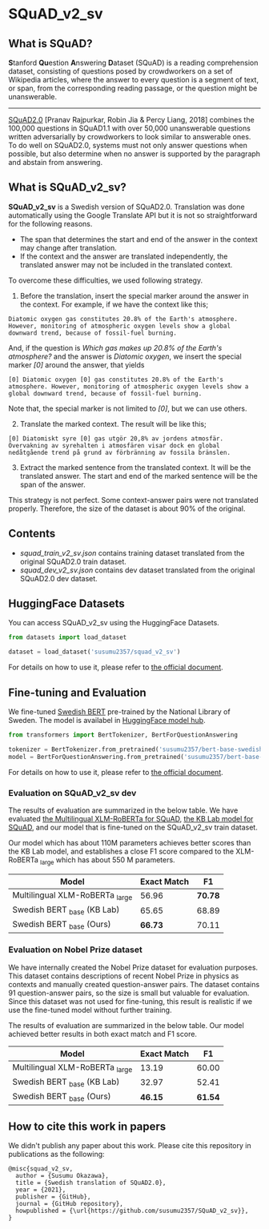 # SQuAD_v2_sv

## What is SQuAD?
**S**tanford **Qu**estion **A**nswering **D**ataset (SQuAD) is a reading comprehension dataset, consisting of questions posed by crowdworkers on a set of Wikipedia articles, where the answer to every question is a segment of text, or span, from the corresponding reading passage, or the question might be unanswerable.

---

[SQuAD2.0](https://rajpurkar.github.io/SQuAD-explorer/) [Pranav Rajpurkar, Robin Jia & Percy Liang, 2018] combines the 100,000 questions in SQuAD1.1 with over 50,000 unanswerable questions written adversarially by crowdworkers to look similar to answerable ones. To do well on SQuAD2.0, systems must not only answer questions when possible, but also determine when no answer is supported by the paragraph and abstain from answering.

## What is SQuAD_v2_sv?
**SQuAD_v2_sv** is a Swedish version of SQuAD2.0. Translation was done automatically using the Google Translate API but it is not so straightforward for the following reasons.
- The span that determines the start and end of the answer in the context may change after translation.
- If the context and the answer are translated independently, the translated answer may not be included in the translated context.

To overcome these difficulties, we used following strategy.
1. Before the translation, insert the special marker around the answer in the context. For example, if we have the context like this;
```
Diatomic oxygen gas constitutes 20.8% of the Earth's atmosphere. However, monitoring of atmospheric oxygen levels show a global downward trend, because of fossil-fuel burning.
```
And, if the question is *Which gas makes up 20.8% of the Earth's atmosphere?* and the answer is *Diatomic oxygen*,
we insert the special marker *[0]* around the answer, that yields
```
[0] Diatomic oxygen [0] gas constitutes 20.8% of the Earth's atmosphere. However, monitoring of atmospheric oxygen levels show a global downward trend, because of fossil-fuel burning.
```
Note that, the special marker is not limited to *[0]*, but we can use others.

2. Translate the marked context. The result will be like this;
```
[0] Diatomiskt syre [0] gas utgör 20,8% av jordens atmosfär. Övervakning av syrehalten i atmosfären visar dock en global nedåtgående trend på grund av förbränning av fossila bränslen.
```

3. Extract the marked sentence from the translated context. It will be the translated answer. The start and end of the marked sentence will be the span of the answer.

This strategy is not perfect. Some context-answer pairs were not translated properly. Therefore, the size of the dataset is about 90% of the original.

## Contents

- *squad_train_v2_sv.json* contains training dataset translated from the original SQuAD2.0 train dataset.
- *squad_dev_v2_sv.json* contains dev dataset translated from the original SQuAD2.0 dev dataset.

## HuggingFace Datasets
You can access SQuAD_v2_sv using the HuggingFace Datasets.

```python
from datasets import load_dataset

dataset = load_dataset('susumu2357/squad_v2_sv')
```

For details on how to use it, please refer to  [the official document](https://huggingface.co/docs/datasets/index.html).

## Fine-tuning and Evaluation
We fine-tuned [Swedish BERT](https://github.com/Kungbib/swedish-bert-models) pre-trained by the National Library of Sweden. The model is availabel in [HuggingFace model hub](https://huggingface.co/susumu2357/bert-base-swedish-squad2).

```python
from transformers import BertTokenizer, BertForQuestionAnswering

tokenizer = BertTokenizer.from_pretrained('susumu2357/bert-base-swedish-squad2')
model = BertForQuestionAnswering.from_pretrained('susumu2357/bert-base-swedish-squad2')
```
For details on how to use it, please refer to  [the official document](https://huggingface.co/transformers/model_doc/bert.html#bertforquestionanswering).

### Evaluation on SQuAD_v2_sv dev

The results of evaluation are summarized in the below table. We have evaluated [the Multilingual XLM-RoBERTa for SQuAD](https://huggingface.co/deepset/xlm-roberta-large-squad2), [the KB Lab model for SQuAD](https://huggingface.co/KB/bert-base-swedish-cased-squad-experimental), and our model that is fine-tuned on the SQuAD_v2_sv train dataset.

Our model which has about 110M parameters achieves better scores than the KB Lab model, and establishes a close F1 score compared to the XLM-RoBERTa <sub>large</sub> which has about 550 M parameters.

| Model | Exact Match | F1 |
| ------ | ------ | ------ |
| Multilingual XLM-RoBERTa <sub>large</sub> | 56.96 | **70.78** |
| Swedish BERT <sub>base</sub> (KB Lab) | 65.65 | 68.89 |
| Swedish BERT <sub>base</sub> (Ours) | **66.73** | 70.11 |

### Evaluation on Nobel Prize dataset

We have internally created the Nobel Prize dataset for evaluation purposes. This dataset contains descriptions of recent Nobel Prize in physics as contexts and manually created question-answer pairs. The dataset contains 91 question-answer pairs, so the size is small but valuable for evaluation. 
Since this dataset was not used for fine-tuning, this result is realistic if we use the fine-tuned model without further training.

The results of evaluation are summarized in the below table.
Our model achieved better results in both exact match and F1 score.

| Model | Exact Match | F1 |
| ------ | ------ | ------ |
| Multilingual XLM-RoBERTa <sub>large</sub> | 13.19 | 60.00 |
| Swedish BERT <sub>base</sub> (KB Lab) | 32.97 | 52.41 |
| Swedish BERT <sub>base</sub> (Ours) | **46.15** | **61.54** |


## How to cite this work in papers
We didn't publish any paper about this work.
Please cite this repository in publications as the following:

```
@misc{squad_v2_sv,
  author = {Susumu Okazawa},
  title = {Swedish translation of SQuAD2.0},
  year = {2021},
  publisher = {GitHub},
  journal = {GitHub repository},
  howpublished = {\url{https://github.com/susumu2357/SQuAD_v2_sv}},
}
```
